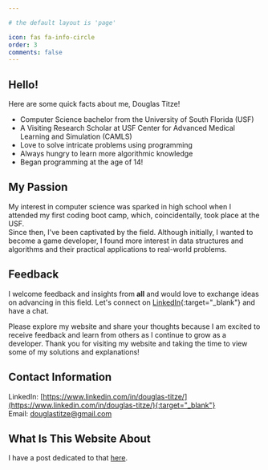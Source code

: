 ```yaml
---

# the default layout is 'page'

icon: fas fa-info-circle
order: 3
comments: false
---
```


## Hello!

Here are some quick facts about me, Douglas Titze!
* Computer Science bachelor from the University of South Florida (USF)
* A Visiting Research Scholar at USF Center for Advanced Medical Learning and Simulation (CAMLS)
* Love to solve intricate problems using programming
* Always hungry to learn more algorithmic knowledge
* Began programming at the age of 14!

## My Passion

My interest in computer science was sparked in high school when I attended my first coding boot camp, which, coincidentally, took place at the USF.  
Since then, I've been captivated by the field. Although initially, I wanted to become a game developer, I found more interest in data structures and algorithms and their practical applications to real-world problems. 

## Feedback

I welcome feedback and insights from **all** and would love to exchange ideas on advancing in this field.
Let's connect on [LinkedIn](https://www.linkedin.com/in/douglas-titze/){:target="_blank"} and have a chat.

Please explore my website and share your thoughts because I am excited to receive feedback and learn from others as I continue to grow as a developer.
Thank you for visiting my website and taking the time to view some of my solutions and explanations!

## Contact Information

LinkedIn: [https://www.linkedin.com/in/douglas-titze/](https://www.linkedin.com/in/douglas-titze/){:target="_blank"}  
Email: douglastitze@gmail.com

## What Is This Website About

I have a post dedicated to that [here](/posts/introduction/).
